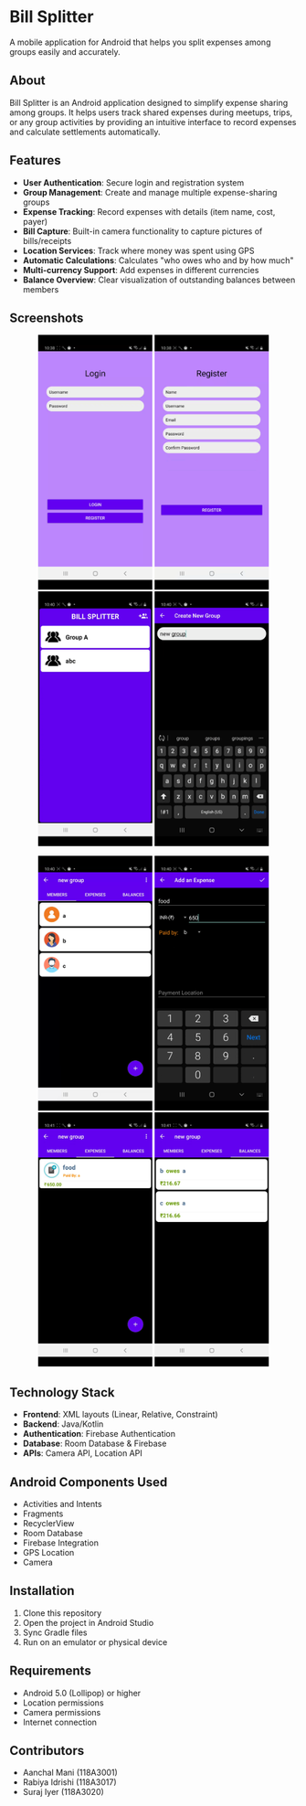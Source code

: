 # Bill Splitter

A mobile application for Android that helps you split expenses among groups easily and accurately.

## About

Bill Splitter is an Android application designed to simplify expense sharing among groups. It helps users track shared expenses during meetups, trips, or any group activities by providing an intuitive interface to record expenses and calculate settlements automatically.

## Features

- **User Authentication**: Secure login and registration system
- **Group Management**: Create and manage multiple expense-sharing groups
- **Expense Tracking**: Record expenses with details (item name, cost, payer)
- **Bill Capture**: Built-in camera functionality to capture pictures of bills/receipts
- **Location Services**: Track where money was spent using GPS
- **Automatic Calculations**: Calculates "who owes who and by how much"
- **Multi-currency Support**: Add expenses in different currencies
- **Balance Overview**: Clear visualization of outstanding balances between members

## Screenshots

<p align="center">
  <img src="screenshots/login.png" width="200" alt="Login Screen">
  <img src="screenshots/register.png" width="200" alt="Registration Screen">
  <img src="screenshots/home.png" width="200" alt="Home Screen">
  <img src="screenshots/create_group.png" width="200" alt="Create Group Screen">
</p>

<p align="center">
  <img src="screenshots/members.png" width="200" alt="Members Screen">
  <img src="screenshots/add_expense.png" width="200" alt="Add Expense Screen">
  <img src="screenshots/expenses.png" width="200" alt="Expenses Screen">
  <img src="screenshots/balances.png" width="200" alt="Balances Screen">
</p>

## Technology Stack

- **Frontend**: XML layouts (Linear, Relative, Constraint)
- **Backend**: Java/Kotlin
- **Authentication**: Firebase Authentication
- **Database**: Room Database & Firebase
- **APIs**: Camera API, Location API

## Android Components Used

- Activities and Intents
- Fragments
- RecyclerView
- Room Database
- Firebase Integration
- GPS Location
- Camera

## Installation

1. Clone this repository
2. Open the project in Android Studio
3. Sync Gradle files
4. Run on an emulator or physical device

## Requirements

- Android 5.0 (Lollipop) or higher
- Location permissions
- Camera permissions
- Internet connection

## Contributors

- Aanchal Mani (118A3001)
- Rabiya Idrishi (118A3017)
- Suraj Iyer (118A3020)

